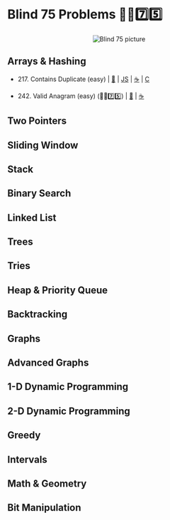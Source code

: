 # Blind 75 Problems 🧑‍🦯7️⃣5️⃣
<p align="center">
  <img src="https://media-cn.lintcode.com/new_storage_v2/public/202211/8a25d4cb-60e8-4007-8cb7-0b86ff6093ad.png" alt="Blind 75 picture">
</p>

## Arrays & Hashing
- 217\. Contains Duplicate (easy)
| [🐍](https://github.com/flenhu/leetcode/blob/main/Python/easy/217_containsDuplicate.ipynb) 
| [JS](https://github.com/flenhu/leetcode) 
| [☕️](https://github.com/flenhu/leetcode) 
| [C](https://github.com/flenhu/leetcode)

- 242\. Valid Anagram (easy) (🧑‍🦯7️⃣5️⃣)
| [🐍](https://github.com/flenhu/leetcode/blob/main/Python/easy/242_validAnagram.ipynb) 
| [☕️](https://github.com/flenhu/leetcode/blob/main/Java/easy/242_validAnagram_java.ipynb)

## Two Pointers


## Sliding Window

## Stack

## Binary Search

## Linked List

## Trees

## Tries

## Heap & Priority Queue

## Backtracking 

## Graphs

## Advanced Graphs

## 1-D Dynamic Programming

## 2-D Dynamic Programming 

## Greedy

## Intervals

## Math & Geometry

## Bit Manipulation

